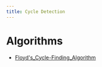 ```yaml
---
title: Cycle Detection
---
```


# Algorithms

- [Floyd's_Cycle-Finding_Algorithm](Floyd's_Cycle-Finding_Algorithm.md)
